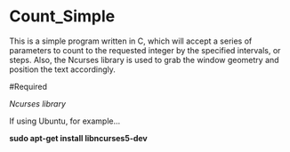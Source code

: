 # Count_Simple

This is a simple program written in C, which will accept a series of parameters to count to the requested integer by the specified intervals, or steps.  Also, the Ncurses library is used to grab the window geometry and position the text accordingly.

#Required

*Ncurses library*

If using Ubuntu, for example... 

**sudo apt-get install libncurses5-dev**
